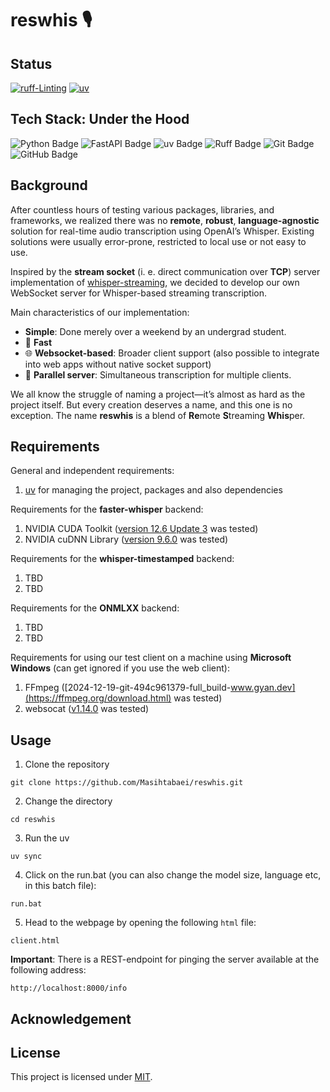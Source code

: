 # reswhis :studio_microphone:


## Status

[![ruff-Linting](https://github.com/Masihtabaei/reswhis/actions/workflows/ruff.yml/badge.svg)](https://github.com/Masihtabaei/reswhis/actions/workflows/ruff.yml) 
[![uv](https://github.com/Masihtabaei/reswhis/actions/workflows/uv.yml/badge.svg)](https://github.com/Masihtabaei/reswhis/actions/workflows/uv.yml)
</br>

## Tech Stack: Under the Hood

![Python Badge](https://img.shields.io/badge/Python-3776AB?logo=python&logoColor=fff&style=flat-square)
![FastAPI Badge](https://img.shields.io/badge/FastAPI-009688?logo=fastapi&logoColor=fff&style=flat-square)
![uv Badge](https://img.shields.io/badge/uv-DE5FE9?logo=uv&logoColor=fff&style=flat-square)
![Ruff Badge](https://img.shields.io/badge/Ruff-D7FF64?logo=ruff&logoColor=000&style=flat-square)
![Git Badge](https://img.shields.io/badge/Git-F05032?logo=git&logoColor=fff&style=flat-square)
![GitHub Badge](https://img.shields.io/badge/GitHub-181717?logo=github&logoColor=fff&style=flat-square)

## Background

After countless hours of testing various packages, libraries, and frameworks, we realized there was no **remote**, **robust**, **language-agnostic** solution for real-time audio transcription using OpenAI’s Whisper. Existing solutions were usually error-prone, restricted to local use or not easy to use.

Inspired by the **stream socket** (i. e. direct communication over **TCP**) server implementation of [whisper-streaming](https://github.com/ufal/whisper_streaming), we decided to develop our own WebSocket server for Whisper-based streaming transcription.

Main characteristics of our implementation:
- **Simple**: Done merely over a weekend by an undergrad student.
- :rocket: **Fast**
- :globe_with_meridians: **Websocket-based**: Broader client support (also possible to integrate into web apps without native socket support)
- :twisted_rightwards_arrows: **Parallel server**: Simultaneous transcription for multiple clients.

We all know the struggle of naming a project—it’s almost as hard as the project itself. But every creation deserves a name, and this one is no exception. The name **reswhis** is a blend of **Re**mote **S**treaming **Whis**per. 

## Requirements

General and independent requirements:

1. [uv](https://docs.astral.sh/uv/getting-started/installation/) for managing the project, packages and also dependencies

Requirements for the **faster-whisper** backend:

1. NVIDIA CUDA Toolkit ([version 12.6 Update 3](https://developer.nvidia.com/cuda-downloads) was tested)
2. NVIDIA cuDNN Library ([version 9.6.0](https://developer.nvidia.com/cudnn-downloads) was tested)

Requirements for the **whisper-timestamped** backend:

1. TBD
2. TBD

Requirements for the **ONMLXX** backend:

1. TBD
2. TBD

Requirements for using our test client on a machine using **Microsoft Windows** (can get ignored if you use the web client):

1. FFmpeg ([2024-12-19-git-494c961379-full_build-www.gyan.dev](https://ffmpeg.org/download.html) was tested)
2. websocat ([v1.14.0](https://github.com/vi/websocat/releases/tag/v1.14.0) was tested)
## Usage


1. Clone the repository
```
git clone https://github.com/Masihtabaei/reswhis.git
```
2. Change the directory
```
cd reswhis
```
3. Run the uv
```
uv sync
```
4. Click on the run.bat (you can also change the model size, language etc, in this batch file):
```
run.bat
```
5. Head to the webpage by opening the following `html` file:
```
client.html
```

**Important**: There is a REST-endpoint for pinging the server available at the following address:
```
http://localhost:8000/info
```

## Acknowledgement



## License

This project is licensed under [MIT][0].


[0]: https://github.com/Masihtabaei/reswhis/blob/main/LICENSE
